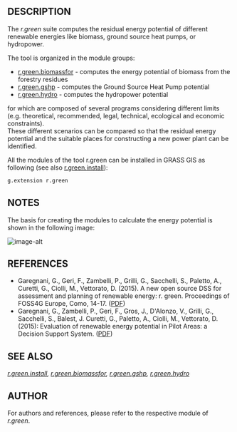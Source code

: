 ## DESCRIPTION

The *r.green* suite computes the residual energy potential of different
renewable energies like biomass, ground source heat pumps, or
hydropower.

The tool is organized in the module groups:

- [r.green.biomassfor](r.green.biomassfor.md) - computes the energy
    potential of biomass from the forestry residues
- [r.green.gshp](r.green.gshp.md) - computes the Ground Source Heat
    Pump potential
- [r.green.hydro](r.green.hydro.md) - computes the hydropower
    potential

for which are composed of several programs considering different limits
(e.g. theoretical, recommended, legal, technical, ecological and
economic constraints).  
These different scenarios can be compared so that the residual energy
potential and the suitable places for constructing a new power plant can
be identified.  

All the modules of the tool r.green can be installed in GRASS GIS as
following (see also [r.green.install](r.green.install.md)):

```sh
g.extension r.green
```

## NOTES

The basis for creating the modules to calculate the energy potential is
shown in the following image:  
  
![image-alt](r_green.png)  

## REFERENCES

- Garegnani, G., Geri, F., Zambelli, P., Grilli, G., Sacchelli, S.,
    Paletto, A., Curetti, G., Ciolli, M., Vettorato, D. (2015). A new
    open source DSS for assessment and planning of renewable energy: r.
    green. Proceedings of FOSS4G Europe, Como, 14-17.
    ([PDF](http://www.academia.edu/download/42063487/A_new_open_source_DSS_for_assessment_and20160204-20913-vxe2wt.pdf))
- Garegnani, G., Zambelli, P., Geri, F., Gros, J., D'Alonzo, V.,
    Grilli, G., Sacchelli, S., Balest, J. Curetti, G., Paletto, A.,
    Ciolli, M., Vettorato, D. (2015): Evaluation of renewable energy
    potential in Pilot Areas: a Decision Support System.
    ([PDF](http://www.recharge-green.eu/wp-content/uploads/2015/02/Poster_r-green_v4.pdf))

## SEE ALSO

*[r.green.install](r.green.install.md),
[r.green.biomassfor](r.green.biomassfor.md),
[r.green.gshp](r.green.gshp.md), [r.green.hydro](r.green.hydro.md)*

## AUTHOR

For authors and references, please refer to the respective module of
*r.green*.
